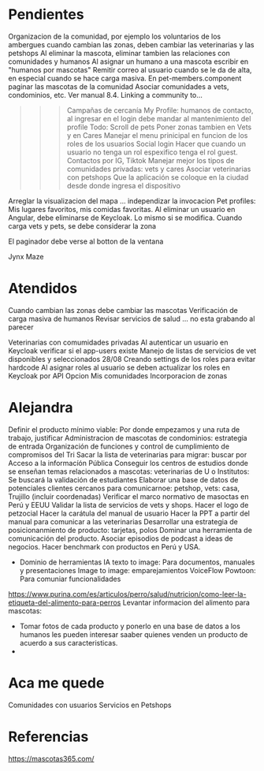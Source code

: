 # Pendientes
Organizacion de la comunidad, por ejemplo los voluntarios de los ambergues
cuando cambian las zonas, deben cambiar las veterinarias y las petshops
Al eliminar la mascota, eliminar tambien las relaciones con comunidades y humanos
Al asignar un humano a una mascota escribir en "humanos por mascotas"
Remitir correo al usuario cuando se le da de alta, en especial cuando se hace carga masiva.
En pet-members.component paginar las mascotas de la comunidad
Asociar comunidades a vets, condominios, etc. Ver manual 8.4. Linking a community to…
>>> Campañas de cercanía
My Profile: humanos de contacto, al ingresar en el login debe mandar al mantenimiento del profile 
Todo: Scroll de pets
Poner zonas tambien en Vets y en Cares 
Manejar el menu prinicipal en funcion de los roles de los usuarios
Social login
Hacer que cuando un usuario no tenga un rol espexifico tenga el rol guest.
Contactos por IG, Tiktok
Manejar mejor los tipos de comunidades privadas: vets y cares
Asociar veterinarias con petshops
Que la aplicación se coloque en la ciudad desde donde ingresa el dispositivo

Arreglar la visualizacion del mapa ... independizar la invocacion
Pet profiles: Mis lugares favoritos, mis comidas favoritas. 
Al eliminar un usuario en Angular, debe eliminarse de Keycloak. Lo mismo si se modifica.
Cuando carga vets y pets, se debe considerar la zona 

El paginador debe verse al botton de la ventana

Jynx Maze

# Atendidos
Cuando cambian las zonas debe cambiar las mascotas
Verificación de carga masiva de humanos
Revisar servicios de salud ... no esta grabando al parecer

Veterinarias con comumidades privadas 
Al autenticar un usuario en Keycloak verificar si el app-users existe
Manejo de listas de servicios de vet disponibles y seleccionados 28/08
Creando settings de los roles para evitar hardcode
Al asignar roles al usuario se deben actualizar los roles en Keycloak por API 
Opcion Mis comunidades
Incorporacion de zonas 

# Alejandra
Definir el producto mínimo viable: Por donde empezamos y una ruta de trabajo, justificar
Administracion de mascotas de condominios: estrategia de entrada
Organización de funciones y control de cumplimiento de compromisos del Tri
Sacar la lista de veterinarias para migrar: buscar por Acceso a la informacíón Pública
Conseguir los centros de estudios donde se enseñan temas relacionados a mascotas: veterinarias de U o Institutos: Se buscará la validación de estudiantes
Elaborar una base de datos de potenciales clientes cercanos para comunicarnoe: petshop, vets: casa, Trujillo (incluir coordenadas)
Verificar el marco normativo de masoctas en Perú y EEUU
Validar la lista de servicios de vets y shops.
Hacer el logo de petzocial
Hacer la carátula del manual de usuario
Hacer la PPT a partir del manual para comunicar a las veterinarias
Desarrollar una estrategia de posicionanmiento de producto: tarjetas, polos
Dominar una herramienta de comunicación del producto.
Asociar episodios de podcast a ideas de negocios.
Hacer benchmark con productos en Perú y USA.

- Dominio de herramientas
    IA texto to image: Para documentos, manuales y presentaciones
    Image to image: emparejamientos
    VoiceFlow 
    Powtoon: Para comuniar funcionalidades

https://www.purina.com/es/articulos/perro/salud/nutricion/como-leer-la-etiqueta-del-alimento-para-perros
Levantar informacion del alimento para mascotas: 
- Tomar fotos de cada producto y ponerlo en una base de datos a los humanos  les pueden interesar saaber quienes venden un producto de acuerdo a sus caracteristicas.
- 

# Aca me quede
Comunidades con usuarios
Servicios en Petshops


# Referencias
https://mascotas365.com/